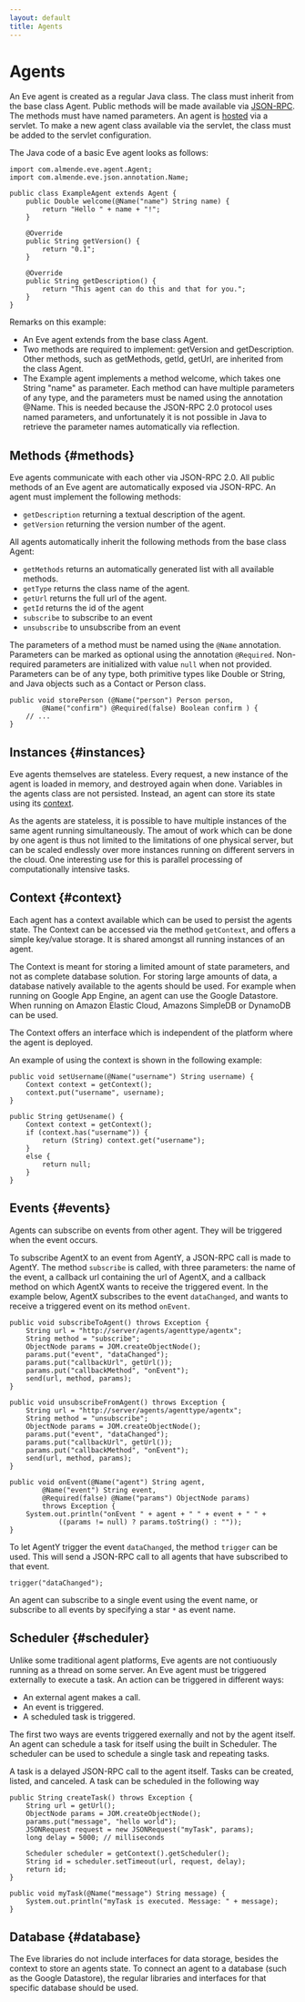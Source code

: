 ```yaml
---
layout: default
title: Agents
---
```


# Agents

An Eve agent is created as a regular Java class. 
The class must inherit from the base class Agent. 
Public methods will be made available via [JSON-RPC](protocol.html).
The methods must have named parameters.
An agent is [hosted](java_hosting.html) via a servlet. 
To make a new agent class available via the servlet, 
the class must be added to the servlet configuration.

The Java code of a basic Eve agent looks as follows:

    import com.almende.eve.agent.Agent;
    import com.almende.eve.json.annotation.Name;

    public class ExampleAgent extends Agent {
        public Double welcome(@Name("name") String name) {
            return "Hello " + name + "!";
        }
        
        @Override
        public String getVersion() {
            return "0.1";
        }
        
        @Override
        public String getDescription() {
            return "This agent can do this and that for you.";
        }    
    }

Remarks on this example:

-  An Eve agent extends from the base class Agent.
-  Two methods are required to implement: getVersion and getDescription.
   Other methods, such as getMethods, getId, getUrl, are inherited from the 
   class Agent.
-  The Example agent implements a method welcome, which takes one String 
   "name" as parameter. Each method can have multiple parameters of any type,
   and the parameters must be named using the annotation @Name. 
   This is needed because the JSON-RPC 2.0 protocol uses named parameters, 
   and unfortunately it is not possible in Java to retrieve the parameter names 
   automatically via reflection.


## Methods {#methods}

Eve agents communicate with each other via JSON-RPC 2.0. 
All public methods of an Eve agent are automatically exposed via JSON-RPC.
An agent must implement the following methods:

- `getDescription` returning a textual description of the agent. 
- `getVersion` returning the version number of the agent.

All agents automatically inherit the following methods from the base class Agent:

- `getMethods` returns an automatically generated list with all available methods.
- `getType` returns the class name of the agent.
- `getUrl` returns the full url of the agent.
- `getId` returns the id of the agent
- `subscribe` to subscribe to an event
- `unsubscribe` to unsubscribe from an event 

The parameters of a method must be named using the `@Name` annotation.
Parameters can be marked as optional using the annotation `@Required`. 
Non-required parameters are initialized with value `null` when not provided.
Parameters can be of any type, both primitive types like Double or String, 
and Java objects such as a Contact or Person class.

    public void storePerson (@Name("person") Person person, 
            @Name("confirm") @Required(false) Boolean confirm ) {
        // ...
    }


## Instances {#instances}

Eve agents themselves are stateless. Every request, a new instance of the agent 
is loaded in memory, and destroyed again when done. Variables in the agents
class are not persisted. Instead, an agent can store its state using its 
[context](#context).

As the agents are stateless, it is possible to have multiple instances 
of the same agent running simultaneously. The amout of work which can be done
by one agent is thus not limited to the limitations of one physical server,
but can be scaled endlessly over more instances running on different servers
in the cloud. 
One interesting use for this is parallel processing of computationally 
intensive tasks.


## Context {#context}

Each agent has a context available which can be used to persist the agents state.
The Context can be accessed via the method `getContext`, and offers a simple
key/value storage. 
It is shared amongst all running instances of an agent.

The Context is meant for storing a limited amount of state parameters, 
and not as complete database solution. For storing large amounts of data,
a database natively available to the agents should be used. For example when 
running on Google App Engine, an agent can use the Google Datastore. When running 
on Amazon Elastic Cloud, Amazons SimpleDB or DynamoDB can be used.

The Context offers an interface which is independent of the platform where the 
agent is deployed.

An example of using the context is shown in the following example:

    public void setUsername(@Name("username") String username) {
        Context context = getContext();
        context.put("username", username);
    }
    
    public String getUsename() {
        Context context = getContext();
        if (context.has("username")) {
            return (String) context.get("username");
        }
        else {
            return null;
        }
    }

## Events {#events}

Agents can subscribe on events from other agent.
They will be triggered when the event occurs.

To subscribe AgentX to an event from AgentY, a JSON-RPC call is made to AgentY.
The method `subscribe` is called, with three parameters: the name of the event, 
a callback url containing the url of AgentX, and a callback method on which
AgentX wants to receive the triggered event.
In the example below, AgentX subscribes to the event `dataChanged`, and wants
to receive a triggered event on its method `onEvent`.

    public void subscribeToAgent() throws Exception {
        String url = "http://server/agents/agenttype/agentx";
        String method = "subscribe";
        ObjectNode params = JOM.createObjectNode();
        params.put("event", "dataChanged");
        params.put("callbackUrl", getUrl());
        params.put("callbackMethod", "onEvent");
        send(url, method, params);
    }

    public void unsubscribeFromAgent() throws Exception {
        String url = "http://server/agents/agenttype/agentx";
        String method = "unsubscribe";
        ObjectNode params = JOM.createObjectNode();
        params.put("event", "dataChanged");
        params.put("callbackUrl", getUrl());
        params.put("callbackMethod", "onEvent");
        send(url, method, params);
    }

    public void onEvent(@Name("agent") String agent, 
            @Name("event") String event, 
            @Required(false) @Name("params") ObjectNode params) 
            throws Exception {
        System.out.println("onEvent " + agent + " " + event + " " + 
                ((params != null) ? params.toString() : ""));
    }

To let AgentY trigger the event `dataChanged`, the method `trigger` can be used.
This will send a JSON-RPC call to all agents that have subscribed to that event.

    trigger("dataChanged");


An agent can subscribe to a single event using the event name, 
or subscribe to all events by specifying a star `*` as event name.



## Scheduler {#scheduler}

Unlike some traditional agent platforms, Eve agents are not contiuously running
as a thread on some server. An Eve agent must be triggered externally
to execute a task. An action can be triggered in different ways:

- An external agent makes a call.
- An event is triggered.
- A scheduled task is triggered.

The first two ways are events triggered exernally and not by the agent itself. 
An agent can schedule a task for itself using the built in Scheduler.
The scheduler can be used to schedule a single task and repeating tasks.

A task is a delayed JSON-RPC call to the agent itself. 
Tasks can be created, listed, and canceled.
A task can be scheduled in the following way 

    public String createTask() throws Exception {
        String url = getUrl();
        ObjectNode params = JOM.createObjectNode();
        params.put("message", "hello world");
        JSONRequest request = new JSONRequest("myTask", params);
        long delay = 5000; // milliseconds
        
        Scheduler scheduler = getContext().getScheduler();
        String id = scheduler.setTimeout(url, request, delay);
        return id;
    }
    
    public void myTask(@Name("message") String message) {
        System.out.println("myTask is executed. Message: " + message);
    }



## Database {#database}

The Eve libraries do not include interfaces for data storage, 
besides the context to store an agents state.
To connect an agent to a database (such as the Google Datastore),
the regular libraries and interfaces for that specific database should be used.

